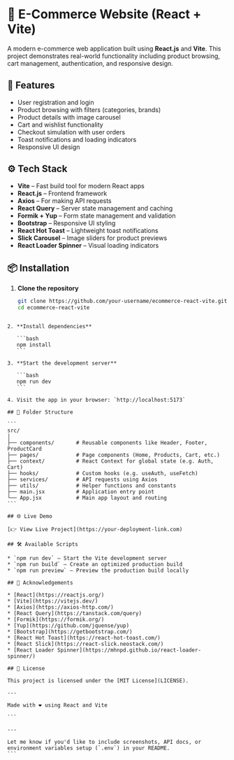 # 🛒 E-Commerce Website (React + Vite)

A modern e-commerce web application built using **React.js** and **Vite**. This project demonstrates real-world functionality including product browsing, cart management, authentication, and responsive design.

## 🚀 Features

- User registration and login
- Product browsing with filters (categories, brands)
- Product details with image carousel
- Cart and wishlist functionality
- Checkout simulation with user orders
- Toast notifications and loading indicators
- Responsive UI design

## ⚙️ Tech Stack

- **Vite** – Fast build tool for modern React apps
- **React.js** – Frontend framework
- **Axios** – For making API requests
- **React Query** – Server state management and caching
- **Formik + Yup** – Form state management and validation
- **Bootstrap** – Responsive UI styling
- **React Hot Toast** – Lightweight toast notifications
- **Slick Carousel** – Image sliders for product previews
- **React Loader Spinner** – Visual loading indicators

## 📦 Installation

1. **Clone the repository**
   ```bash
   git clone https://github.com/your-username/ecommerce-react-vite.git
   cd ecommerce-react-vite
````

2. **Install dependencies**

   ```bash
   npm install
   ```

3. **Start the development server**

   ```bash
   npm run dev
   ```

4. Visit the app in your browser: `http://localhost:5173`

## 📁 Folder Structure

```
src/
│
├── components/       # Reusable components like Header, Footer, ProductCard
├── pages/            # Page components (Home, Products, Cart, etc.)
├── context/          # React Context for global state (e.g. Auth, Cart)
├── hooks/            # Custom hooks (e.g. useAuth, useFetch)
├── services/         # API requests using Axios
├── utils/            # Helper functions and constants
├── main.jsx          # Application entry point
└── App.jsx           # Main app layout and routing
```

## 🌐 Live Demo

[👉 View Live Project](https://your-deployment-link.com)

## 🛠 Available Scripts

* `npm run dev` – Start the Vite development server
* `npm run build` – Create an optimized production build
* `npm run preview` – Preview the production build locally

## 🙌 Acknowledgements

* [React](https://reactjs.org/)
* [Vite](https://vitejs.dev/)
* [Axios](https://axios-http.com/)
* [React Query](https://tanstack.com/query)
* [Formik](https://formik.org/)
* [Yup](https://github.com/jquense/yup)
* [Bootstrap](https://getbootstrap.com/)
* [React Hot Toast](https://react-hot-toast.com/)
* [React Slick](https://react-slick.neostack.com/)
* [React Loader Spinner](https://mhnpd.github.io/react-loader-spinner/)

## 📄 License

This project is licensed under the [MIT License](LICENSE).

---

Made with ❤️ using React and Vite

```

---

Let me know if you'd like to include screenshots, API docs, or environment variables setup (`.env`) in your README.
```
